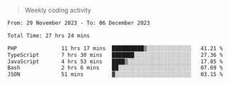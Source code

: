 > Weekly coding activity
<!--START_SECTION:waka-->

```txt
From: 29 November 2023 - To: 06 December 2023

Total Time: 27 hrs 24 mins

PHP              11 hrs 17 mins  ██████████▒░░░░░░░░░░░░░░   41.21 %
TypeScript       7 hrs 30 mins   ███████░░░░░░░░░░░░░░░░░░   27.36 %
JavaScript       4 hrs 53 mins   ████▒░░░░░░░░░░░░░░░░░░░░   17.85 %
Bash             2 hrs 6 mins    ██░░░░░░░░░░░░░░░░░░░░░░░   07.69 %
JSON             51 mins         ▓░░░░░░░░░░░░░░░░░░░░░░░░   03.15 %
```

<!--END_SECTION:waka-->
